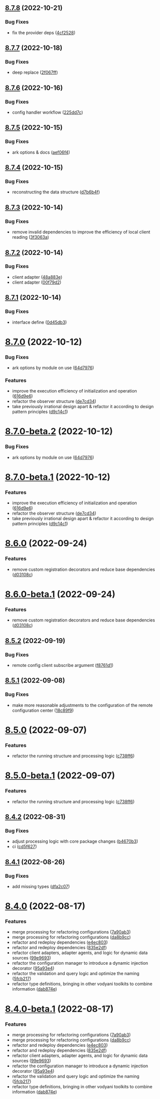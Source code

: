 ## [8.7.8](https://github.com/vodyani/ark/compare/v8.7.7...v8.7.8) (2022-10-21)


### Bug Fixes

* fix the provider deps ([4cf2528](https://github.com/vodyani/ark/commit/4cf2528cb6067ad9605ae800732242bff573b633))

## [8.7.7](https://github.com/vodyani/ark/compare/v8.7.6...v8.7.7) (2022-10-18)


### Bug Fixes

* deep replace ([2f067ff](https://github.com/vodyani/ark/commit/2f067ff0cde5c7547c190e0329cbfc68e00e7e5d))

## [8.7.6](https://github.com/vodyani/ark/compare/v8.7.5...v8.7.6) (2022-10-16)


### Bug Fixes

* config handler workflow ([225dd7c](https://github.com/vodyani/ark/commit/225dd7cf242958dfe81281c0c8fbcf4991313e05))

## [8.7.5](https://github.com/vodyani/ark/compare/v8.7.4...v8.7.5) (2022-10-15)


### Bug Fixes

* ark options & docs ([aef06f4](https://github.com/vodyani/ark/commit/aef06f44ba3e0fd978fd59d0315e7d1b5ccb46c1))

## [8.7.4](https://github.com/vodyani/ark/compare/v8.7.3...v8.7.4) (2022-10-15)


### Bug Fixes

* reconstructing the data structure ([d7b6b4f](https://github.com/vodyani/ark/commit/d7b6b4fc450f9678745aa6aadca40bc5594302fd))

## [8.7.3](https://github.com/vodyani/ark/compare/v8.7.2...v8.7.3) (2022-10-14)


### Bug Fixes

* remove invalid dependencies to improve the efficiency of local client reading ([3f3063a](https://github.com/vodyani/ark/commit/3f3063a4dbe9609e6da146a9d57e4bf9c8fef67f))

## [8.7.2](https://github.com/vodyani/ark/compare/v8.7.1...v8.7.2) (2022-10-14)


### Bug Fixes

* client adapter ([48a883e](https://github.com/vodyani/ark/commit/48a883e344c309d5d2920a64c300ce9368662787))
* client adapter ([00f79d2](https://github.com/vodyani/ark/commit/00f79d2b226f8f4930527ae31f580e1dc1bfa306))

## [8.7.1](https://github.com/vodyani/ark/compare/v8.7.0...v8.7.1) (2022-10-14)


### Bug Fixes

* interface define ([0d45db3](https://github.com/vodyani/ark/commit/0d45db374fc7ca9803ac86cb64e53fa50ba83d79))

# [8.7.0](https://github.com/vodyani/ark/compare/v8.6.0...v8.7.0) (2022-10-12)


### Bug Fixes

* ark options by module on use ([64d7976](https://github.com/vodyani/ark/commit/64d79762b153de0c1e9ae2cc8bcb7514feaece67))


### Features

* improve the execution efficiency of initialization and operation ([616d9e6](https://github.com/vodyani/ark/commit/616d9e6bd9ba12ba809ff10d509c74a0dccbede2))
* refactor the observer structure ([de7cd34](https://github.com/vodyani/ark/commit/de7cd344a1140cffa7415d85f2f8d8af55153ca9))
* take previously irrational design apart & refactor it according to design pattern principles ([d9c14c1](https://github.com/vodyani/ark/commit/d9c14c1aba5ce10975dcef08cdcb980b27f6b81d))

# [8.7.0-beta.2](https://github.com/vodyani/ark/compare/v8.7.0-beta.1...v8.7.0-beta.2) (2022-10-12)


### Bug Fixes

* ark options by module on use ([64d7976](https://github.com/vodyani/ark/commit/64d79762b153de0c1e9ae2cc8bcb7514feaece67))

# [8.7.0-beta.1](https://github.com/vodyani/ark/compare/v8.6.0...v8.7.0-beta.1) (2022-10-12)


### Features

* improve the execution efficiency of initialization and operation ([616d9e6](https://github.com/vodyani/ark/commit/616d9e6bd9ba12ba809ff10d509c74a0dccbede2))
* refactor the observer structure ([de7cd34](https://github.com/vodyani/ark/commit/de7cd344a1140cffa7415d85f2f8d8af55153ca9))
* take previously irrational design apart & refactor it according to design pattern principles ([d9c14c1](https://github.com/vodyani/ark/commit/d9c14c1aba5ce10975dcef08cdcb980b27f6b81d))

# [8.6.0](https://github.com/vodyani/ark/compare/v8.5.2...v8.6.0) (2022-09-24)


### Features

* remove custom registration decorators and reduce base dependencies ([d03108c](https://github.com/vodyani/ark/commit/d03108c4d3cfee8b044178087c7231eba6871b93))

# [8.6.0-beta.1](https://github.com/vodyani/ark/compare/v8.5.2...v8.6.0-beta.1) (2022-09-24)


### Features

* remove custom registration decorators and reduce base dependencies ([d03108c](https://github.com/vodyani/ark/commit/d03108c4d3cfee8b044178087c7231eba6871b93))

## [8.5.2](https://github.com/vodyani/ark/compare/v8.5.1...v8.5.2) (2022-09-19)


### Bug Fixes

* remote config client subscribe argument ([f8761d1](https://github.com/vodyani/ark/commit/f8761d19e01b4fd4bd2d46c404226c4b5960eecf))

## [8.5.1](https://github.com/vodyani/ark/compare/v8.5.0...v8.5.1) (2022-09-08)


### Bug Fixes

* make more reasonable adjustments to the configuration of the remote configuration center ([18c89f9](https://github.com/vodyani/ark/commit/18c89f9470cf28d2e2e1280809b31b4b61f64c11))

# [8.5.0](https://github.com/vodyani/ark/compare/v8.4.2...v8.5.0) (2022-09-07)


### Features

* refactor the running structure and processing logic ([c738ff6](https://github.com/vodyani/ark/commit/c738ff66a3546aa9e2d317008479e9deebf9a4bd))

# [8.5.0-beta.1](https://github.com/vodyani/ark/compare/v8.4.2...v8.5.0-beta.1) (2022-09-07)


### Features

* refactor the running structure and processing logic ([c738ff6](https://github.com/vodyani/ark/commit/c738ff66a3546aa9e2d317008479e9deebf9a4bd))

## [8.4.2](https://github.com/vodyani/ark/compare/v8.4.1...v8.4.2) (2022-08-31)


### Bug Fixes

* adjust processing logic with core package changes ([b4670b3](https://github.com/vodyani/ark/commit/b4670b37e143ede4cb6672d7ea41cdd23a202310))
* ci ([cd5f627](https://github.com/vodyani/ark/commit/cd5f6276b634c772b5248a6e6d9df9de3a5addea))

## [8.4.1](https://github.com/vodyani/ark/compare/v8.4.0...v8.4.1) (2022-08-26)


### Bug Fixes

* add missing types ([dfa2c07](https://github.com/vodyani/ark/commit/dfa2c0714416ddd717351304d48372da9d9c8e96))

# [8.4.0](https://github.com/vodyani/ark/compare/v8.3.3...v8.4.0) (2022-08-17)


### Features

* merge processing for refactoring configurations ([7a90ab3](https://github.com/vodyani/ark/commit/7a90ab3eadd6aa1c8600fda9a2e808e601f5b13e))
* merge processing for refactoring configurations ([da8b9cc](https://github.com/vodyani/ark/commit/da8b9cc77fc42e166ca410b7e3ef3f25217c6351))
* refactor and redeploy dependencies ([e4ec803](https://github.com/vodyani/ark/commit/e4ec803e4a5302963c5d7393545cf8203693ca80))
* refactor and redeploy dependencies ([835e2df](https://github.com/vodyani/ark/commit/835e2df46545da0138acd99e5060d009cb775c1e))
* refactor client adapters, adapter agents, and logic for dynamic data sources ([99e9693](https://github.com/vodyani/ark/commit/99e9693e1d81f5c529e86baaca914d75670713be))
* refactor the configuration manager to introduce a dynamic injection decorator ([95a93e4](https://github.com/vodyani/ark/commit/95a93e4824076fe0c6bac3a56a3745ec42c8f712))
* refactor the validation and query logic and optimize the naming ([5fcb217](https://github.com/vodyani/ark/commit/5fcb2175ec86ec9d4b79844bf3887d9cc3310b9f))
* refactor type definitions, bringing in other vodyani toolkits to combine information ([dab874e](https://github.com/vodyani/ark/commit/dab874e8be58ba08470e777970cdbd8558d42b59))

# [8.4.0-beta.1](https://github.com/vodyani/ark/compare/v8.3.3...v8.4.0-beta.1) (2022-08-17)


### Features

* merge processing for refactoring configurations ([7a90ab3](https://github.com/vodyani/ark/commit/7a90ab3eadd6aa1c8600fda9a2e808e601f5b13e))
* merge processing for refactoring configurations ([da8b9cc](https://github.com/vodyani/ark/commit/da8b9cc77fc42e166ca410b7e3ef3f25217c6351))
* refactor and redeploy dependencies ([e4ec803](https://github.com/vodyani/ark/commit/e4ec803e4a5302963c5d7393545cf8203693ca80))
* refactor and redeploy dependencies ([835e2df](https://github.com/vodyani/ark/commit/835e2df46545da0138acd99e5060d009cb775c1e))
* refactor client adapters, adapter agents, and logic for dynamic data sources ([99e9693](https://github.com/vodyani/ark/commit/99e9693e1d81f5c529e86baaca914d75670713be))
* refactor the configuration manager to introduce a dynamic injection decorator ([95a93e4](https://github.com/vodyani/ark/commit/95a93e4824076fe0c6bac3a56a3745ec42c8f712))
* refactor the validation and query logic and optimize the naming ([5fcb217](https://github.com/vodyani/ark/commit/5fcb2175ec86ec9d4b79844bf3887d9cc3310b9f))
* refactor type definitions, bringing in other vodyani toolkits to combine information ([dab874e](https://github.com/vodyani/ark/commit/dab874e8be58ba08470e777970cdbd8558d42b59))
